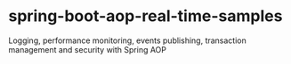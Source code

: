# spring-boot-aop-real-time-samples
Logging, performance monitoring, events publishing, transaction management and security with Spring AOP
